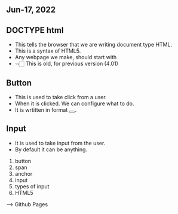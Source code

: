 ## Jun-17, 2022

## DOCTYPE html
- This tells the browser that we are writing document type HTML.
- This is a syntax of HTML5.
- Any webpage we make, should start with <!DOCTYPE html>
- <!DOCTYPE HTML PUBLIC "-//W3C//DTD HTML 4.01 Transitional//EN" "http://www.w3.org/TR/html4/loose.dtd"> 👈🏻 This is old, for previous version (4.01)

## Button
- This is used to take click from a user.
- When it is clicked. We can configure what to do.
- It is wrtitten in format <button></button>.

## Input
- It is used to take input from the user.
- By default it can be anything.




1. button
2. span
3. anchor
4. input
5. types of input
6. HTML5


--> Github Pages